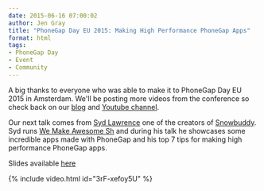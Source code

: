 ```yaml
---
date: 2015-06-16 07:00:02
author: Jen Gray
title: "PhoneGap Day EU 2015: Making High Performance PhoneGap Apps"
format: html
tags:
- PhoneGap Day
- Event
- Community
---
```


A big thanks to everyone who was able to make it to PhoneGap Day EU 2015 in Amsterdam. We'll be posting more videos from the conference so check back on our [blog](http://phonegap.com/blog/tag/phonegap-day/) and [Youtube channel](https://www.youtube.com/user/PhoneGap).

Our next talk comes from [Syd Lawrence](https://twitter.com/sydlawrence) one of the creators of [Snowbuddy](http://phonegap.com/app/snowbuddy/). Syd runs [We Make Awesome Sh](http://wemakeawesomesh.it/) and during his talk he showcases some incredible apps made with PhoneGap and his top 7 tips for making high performance PhoneGap apps.

Slides available [here](http://www.slideshare.net/sydlawrence/high-performance-phonegap-apps)

{% include video.html id="3rF-xefoy5U" %}
